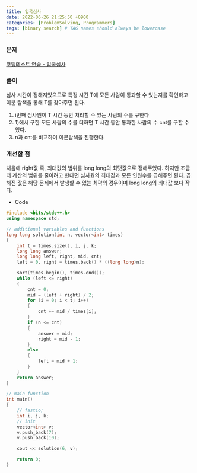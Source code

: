 ```yaml
---
title: 입국심사
date: 2022-06-26 21:25:50 +0900
categories: [ProblemSolving, Programmers]
tags: [binary search] # TAG names should always be lowercase
---
```


### 문제

[코딩테스트 연습 - 입국심사](https://programmers.co.kr/learn/courses/30/lessons/43238)

### 풀이

심사 시간이 정해져있으므로 특정 시간 T에 모든 사람이 통과할 수 있는지를 확인하고 이분 탐색을 통해 T를 찾아주면 된다.

1. i번째 심사원이 T 시간 동안 처리할 수 있는 사람의 수를 구한다
2. 1)에서 구한 모든 사람의 수를 더하면 T 시간 동안 통과한 사람의 수 cnt를 구할 수 있다.
3. n과 cnt를 비교하여 이분탐색을 진행한다.

### 개선할 점

처음에 right값 즉, 최대값의 범위를 long long의 최댓값으로 정해주었다. 하지만 조금 더 계산의 범위를 줄이려고 한다면 심사원의 최대값과 모든 인원수를 곱해주면 된다. 곱해진 값은 해당 문제에서 발생할 수 있는 최악의 경우이며 long long의 최대값 보다 작다.

- Code

```cpp
#include <bits/stdc++.h>
using namespace std;

// additional variables and functions
long long solution(int n, vector<int> times)
{
    int t = times.size(), i, j, k;
    long long answer;
    long long left, right, mid, cnt;
    left = 0, right = times.back() * ((long long)n);

    sort(times.begin(), times.end());
    while (left <= right)
    {
        cnt = 0;
        mid = (left + right) / 2;
        for (i = 0; i < t; i++)
        {
            cnt += mid / times[i];
        }
        if (n <= cnt)
        {
            answer = mid;
            right = mid - 1;
        }
        else
        {
            left = mid + 1;
        }
    }
    return answer;
}

// main function
int main()
{
    // fastio;
    int i, j, k;
    // init
    vector<int> v;
    v.push_back(7);
    v.push_back(10);

    cout << solution(6, v);

    return 0;
}
```
